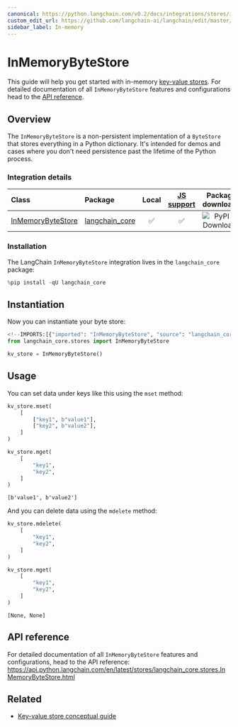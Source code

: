 ```yaml
---
canonical: https://python.langchain.com/v0.2/docs/integrations/stores/in_memory/
custom_edit_url: https://github.com/langchain-ai/langchain/edit/master/docs/docs/integrations/stores/in_memory.ipynb
sidebar_label: In-memory
---
```


# InMemoryByteStore

This guide will help you get started with in-memory [key-value stores](/docs/concepts/#key-value-stores). For detailed documentation of all `InMemoryByteStore` features and configurations head to the [API reference](https://api.python.langchain.com/en/latest/stores/langchain_core.stores.InMemoryByteStore.html).

## Overview

The `InMemoryByteStore` is a non-persistent implementation of a `ByteStore` that stores everything in a Python dictionary. It's intended for demos and cases where you don't need persistence past the lifetime of the Python process.

### Integration details

| Class | Package | Local | [JS support](https://js.langchain.com/v0.2/docs/integrations/stores/in_memory/) | Package downloads | Package latest |
| :--- | :--- | :---: | :---: |  :---: | :---: |
| [InMemoryByteStore](https://api.python.langchain.com/en/latest/stores/langchain_core.stores.InMemoryByteStore.html) | [langchain_core](https://api.python.langchain.com/en/latest/core_api_reference.html) | ✅ | ✅ | ![PyPI - Downloads](https://img.shields.io/pypi/dm/langchain_core?style=flat-square&label=%20) | ![PyPI - Version](https://img.shields.io/pypi/v/langchain_core?style=flat-square&label=%20) |

### Installation

The LangChain `InMemoryByteStore` integration lives in the `langchain_core` package:


```python
%pip install -qU langchain_core
```

## Instantiation

Now you can instantiate your byte store:


```python
<!--IMPORTS:[{"imported": "InMemoryByteStore", "source": "langchain_core.stores", "docs": "https://api.python.langchain.com/en/latest/stores/langchain_core.stores.InMemoryByteStore.html", "title": "InMemoryByteStore"}]-->
from langchain_core.stores import InMemoryByteStore

kv_store = InMemoryByteStore()
```

## Usage

You can set data under keys like this using the `mset` method:


```python
kv_store.mset(
    [
        ["key1", b"value1"],
        ["key2", b"value2"],
    ]
)

kv_store.mget(
    [
        "key1",
        "key2",
    ]
)
```



```output
[b'value1', b'value2']
```


And you can delete data using the `mdelete` method:


```python
kv_store.mdelete(
    [
        "key1",
        "key2",
    ]
)

kv_store.mget(
    [
        "key1",
        "key2",
    ]
)
```



```output
[None, None]
```


## API reference

For detailed documentation of all `InMemoryByteStore` features and configurations, head to the API reference: https://api.python.langchain.com/en/latest/stores/langchain_core.stores.InMemoryByteStore.html


## Related

- [Key-value store conceptual guide](/docs/concepts/#key-value-stores)